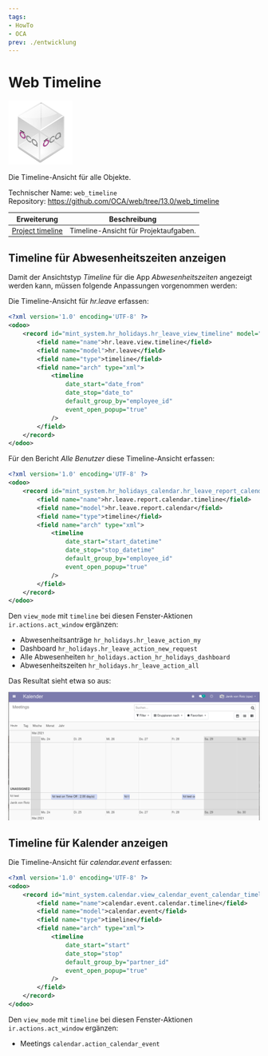 ```yaml
---
tags:
- HowTo
- OCA
prev: ./entwicklung
---
```

# Web Timeline
![icon_oca_app](assets/icon_oca_app.png)

Die Timeline-Ansicht für alle Objekte.

Technischer Name: `web_timeline`\
Repository: <https://github.com/OCA/web/tree/13.0/web_timeline>

| Erweiterung                             | Beschreibung                          |
| --------------------------------------- | ------------------------------------- |
| [Project timeline](Project%20Timeline.md) | Timeline-Ansicht für Projektaufgaben. |

## Timeline für Abwesenheitszeiten anzeigen

Damit der Ansichtstyp *Timeline* für die App *Abwesenheitszeiten* angezeigt werden kann, müssen folgende Anpassungen vorgenommen werden:

Die Timeline-Ansicht für *hr.leave* erfassen:

```xml
<?xml version='1.0' encoding='UTF-8' ?>
<odoo>
    <record id="mint_system.hr_holidays.hr_leave_view_timeline" model="ir.ui.view">
        <field name="name">hr.leave.view.timeline</field>
        <field name="model">hr.leave</field>
        <field name="type">timeline</field>
        <field name="arch" type="xml">
            <timeline
                date_start="date_from"
                date_stop="date_to"
                default_group_by="employee_id"
				event_open_popup="true"
            />
        </field>
    </record>
</odoo>
```

Für den Bericht *Alle Benutzer* diese Timeline-Ansicht erfassen:

```xml
<?xml version='1.0' encoding='UTF-8' ?>
<odoo>
    <record id="mint_system.hr_holidays_calendar.hr_leave_report_calendar_timeline" model="ir.ui.view">
        <field name="name">hr.leave.report.calendar.timeline</field>
        <field name="model">hr.leave.report.calendar</field>
        <field name="type">timeline</field>
        <field name="arch" type="xml">
            <timeline
                date_start="start_datetime"
                date_stop="stop_datetime"
                default_group_by="employee_id"
				event_open_popup="true"
            />
        </field>
    </record>
</odoo>
```

Den `view_mode` mit `timeline` bei diesen Fenster-Aktionen `ir.actions.act_window` ergänzen:

* Abwesenheitsanträge `hr_holidays.hr_leave_action_my`
* Dashboard `hr_holidays.hr_leave_action_new_request`
* Alle Abwesenheiten `hr_holidays.action_hr_holidays_dashboard`
* Abwesenheitszeiten `hr_holidays.hr_leave_action_all`

Das Resultat sieht etwa so aus:

![](assets/Web%20Timeline%20Kalender.png)

## Timeline für Kalender anzeigen

Die Timeline-Ansicht für *calendar.event* erfassen:

```xml
<?xml version='1.0' encoding='UTF-8' ?>
<odoo>
    <record id="mint_system.calendar.view_calendar_event_calendar_timeline" model="ir.ui.view">
        <field name="name">calendar.event.calendar.timeline</field>
        <field name="model">calendar.event</field>
        <field name="type">timeline</field>
        <field name="arch" type="xml">
            <timeline
                date_start="start"
                date_stop="stop"
                default_group_by="partner_id"
				event_open_popup="true"
            />
        </field>
    </record>
</odoo>
```

Den `view_mode` mit `timeline` bei diesen Fenster-Aktionen `ir.actions.act_window` ergänzen:

* Meetings `calendar.action_calendar_event`

